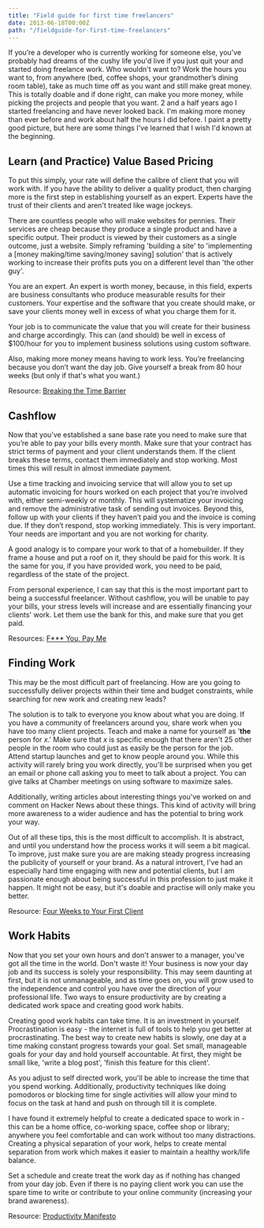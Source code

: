 ```yaml
---
title: "Field guide for first time freelancers"
date: 2013-06-18T00:00Z
path: "/fieldguide-for-first-time-freelancers"
---
```


If you’re a developer who is currently working for someone else, you’ve probably
had dreams of the cushy life you'd live if you just quit your and started doing
freelance work. Who wouldn't want to? Work the hours you want to, from anywhere
(bed, coffee shops, your grandmother’s dining room table), take as much time off
as you want and still make great money. This is totally doable and if done
right, can make you more money, while picking the projects and people that you
want. 2 and a half years ago I started freelancing and have never looked back.
I'm making more money than ever before and work about half the hours I did
before. I paint a pretty good picture, but here are some things I've learned
that I wish I'd known at the beginning.

## Learn (and Practice) Value Based Pricing

To put this simply, your rate will define the calibre of client that you will
work with. If you have the ability to deliver a quality product, then charging
more is the first step in establishing yourself as an expert. Experts have the
trust of their clients and aren't treated like wage jockeys.

There are countless people who will make websites for pennies. Their services
are cheap because they produce a single product and have a specific output.
Their product is viewed by their customers as a single outcome, just a website.
Simply reframing 'building a site' to 'implementing a [money making/time
saving/money saving] solution' that is actively working to increase their
profits puts you on a different level than 'the other guy'.

You are an expert. An expert is worth money, because, in this field, experts are
business consultants who produce measurable results for their customers. Your
expertise and the software that you create should make, or save your clients
money well in excess of what you charge them for it.

Your job is to communicate the value that you will create for their business and
charge accordingly. This can (and should) be well in excess of $100/hour for you
to implement business solutions using custom software.

Also, making more money means having to work less. You’re freelancing because
you don’t want the day job. Give yourself a break from 80 hour weeks (but only
if that's what you want.)

Resource: <a href="http://breakingthetimebarrier.freshbooks.com/">Breaking the
Time Barrier</a>

## Cashflow

Now that you’ve established a sane base rate you need to make sure that you’re
able to pay your bills every month. Make sure that your contract has strict
terms of payment and your client understands them. If the client breaks these
terms, contact them immediately and stop working. Most times this will result in
almost immediate payment.

Use a time tracking and invoicing service that will allow you to set up
automatic invoicing for hours worked on each project that you’re involved with,
either semi-weekly or monthly. This will systematize your invoicing and remove
the administrative task of sending out invoices. Beyond this, follow up with
your clients if they haven’t paid you and the invoice is coming due. If they
don’t respond, stop working immediately. This is very important. Your needs are
important and you are not working for charity.

A good analogy is to compare your work to that of a homebuilder. If they frame a
house and put a roof on it, they should be paid for this work. It is the same
for you, if you have provided work, you need to be paid, regardless of the state
of the project.

From personal experience, I can say that this is the most important part to
being a successful freelancer. Without cashflow, you will be unable to pay your
bills, your stress levels will increase and are essentially financing your
clients' work. Let them use the bank for this, and make sure that you get paid.

Resources: [F\*\*\* You, Pay Me](http://vimeo.com/22053820)

## Finding Work

This may be the most difficult part of freelancing. How are you going to
successfully deliver projects within their time and budget constraints, while
searching for new work and creating new leads?

The solution is to talk to everyone you know about what you are doing. If you
have a community of freelancers around you, share work when you have too many
client projects. Teach and make a name for yourself as '**the** person for
_x_.' Make sure that *x* is specific enough that there aren't 25 other people in
the room who could just as easily be the person for the job. Attend startup
launches and get to know people around you. While this activity will rarely
bring you work directly, you'll be surprised when you get an email or phone call
asking you to meet to talk about a project. You can give talks at Chamber
meetings on using software to maximize sales.

Additionally, writing articles about interesting things you've worked on and
comment on Hacker News about these things. This kind of activity will bring more
awareness to a wider audience and has the potential to bring work your way.

Out of all these tips, this is the most difficult to accomplish. It is abstract,
and until you understand how the process works it will seem a bit magical. To
improve, just make sure you are are making steady progress increasing the
publicity of yourself or your brand. As a natural introvert, I've had an
especially hard time engaging with new and potential clients, but I am
passionate enough about being successful in this profession to just make it
happen. It might not be easy, but it's doable and practise will only make you
better.

Resource:
[Four Weeks to Your First Client](http://jonathanwold.com/first-client/)

## Work Habits

Now that you set your own hours and don't answer to a manager, you've got all
the time in the world. Don't waste it! Your business is now your day job and its
success is solely your responsibility. This may seem daunting at first, but it
is not unmanageable, and as time goes on, you will grow used to the independence
and control you have over the direction of your professional life. Two ways to
ensure productivity are by creating a dedicated work space and creating good
work habits.

Creating good work habits can take time. It is an investment in yourself.
Procrastination is easy - the internet is full of tools to help you get better
at procrastinating. The best way to create new habits is slowly, one day at a
time making constant progress towards your goal. Set small, manageable goals for
your day and hold yourself accountable. At first, they might be small like,
'write a blog post', 'finish this feature for this client'.

As you adjust to self directed work, you'll be able to increase the time that
you spend working. Additionally, productivity techniques like doing pomodoros or
blocking time for single activities will allow your mind to focus on the task at
hand and push on through till it is complete.

I have found it extremely helpful to create a dedicated space to work in - this
can be a home office, co-working space, coffee shop or library; anywhere you
feel comfortable and can work without too many distractions. Creating a physical
separation of your work, helps to create mental separation from work which makes
it easier to maintain a healthy work/life balance.

Set a schedule and create treat the work day as if nothing has changed from your
day job. Even if there is no paying client work you can use the spare time to
write or contribute to your online community (increasing your brand awareness).

Resource:
[Productivity Manifesto](http://nathanbarry.com/productivity-manifesto/)
